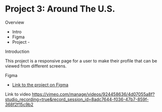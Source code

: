 # Project 3: Around The U.S.

Overview

- Intro
- Figma
- Project -

Introduction

This project is a responsive page for a user to make their profile that can be viewed from different screens.

Figma

- [Link to the project on Figma](https://www.figma.com/file/ii4xxsJ0ghevUOcssTlHZv/Sprint-3%3A-Around-the-US?node-id=0%3A1)

Link to video
https://vimeo.com/manage/videos/924458636/4d07055a8f?studio_recording=true&record_session_id=8adc7644-f036-47b7-859f-368f2f15c9b2
